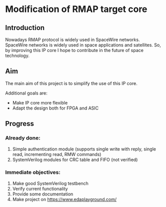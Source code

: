 # Modification of RMAP target core

## Introduction

Nowadays RMAP protocol is widely used in SpaceWire networks. SpaceWire networks is widely used in space applications and satellites. So, by improving this IP core I hope to contribute in the future of space technology.

## Aim

The main aim of this project is to simplify the use of this IP core. 

Additional goals are:
* Make IP core more flexible 
* Adapt the design both for FPGA and ASIC 

## Progress

### Already done:

1. Simple authentication module (supports single write with reply, single read, incrementing read, RMW commands)
2. SystemVerilog modules for CRC table and FIFO (not verified)

### Immediate objectives:

1. Make good SystemVerilog testbench 
2. Verify current functionality
3. Provide some documentation
4. Make project on <https://www.edaplayground.com/>


